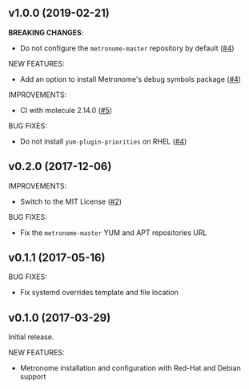 ## v1.0.0 (2019-02-21)

__BREAKING CHANGES__:
- Do not configure the `metronome-master` repository by default ([\#4](https://github.com/PowerDNS/metronome-ansible/pull/4))

NEW FEATURES:
- Add an option to install Metronome's debug symbols package ([\#4](https://github.com/PowerDNS/metronome-ansible/pull/4))

IMPROVEMENTS:
- CI with molecule 2.14.0 ([\#5](https://github.com/PowerDNS/metronome-ansible/pull/5))

BUG FIXES:
- Do not install `yum-plugin-priorities` on RHEL ([\#4](https://github.com/PowerDNS/metronome-ansible/pull/4))

## v0.2.0 (2017-12-06)

IMPROVEMENTS:
- Switch to the MIT License ([\#2](https://github.com/PowerDNS/dnsdist-ansible/pull/2))

BUG FIXES:
- Fix the `metronome-master` YUM and APT repositories URL

## v0.1.1 (2017-05-16)

BUG FIXES:
- Fix systemd overrides template and file location

## v0.1.0 (2017-03-29)

Initial release.

NEW FEATURES:
- Metronome installation and configuration with Red-Hat and Debian support
